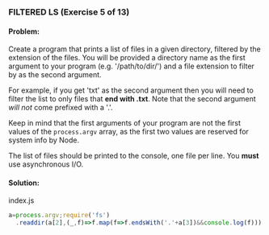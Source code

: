 ### FILTERED LS (Exercise 5 of 13)
#### Problem:
Create a program that prints a list of files in a given directory, filtered by the extension of the files. You will be provided a directory name as the first argument to your program (e.g. '/path/to/dir/') and a file extension to filter by as the second argument.

For example, if you get 'txt' as the second argument then you will need to filter the list to only files that **end with .txt**. Note that the second argument _will not_ come prefixed with a '.'.

Keep in mind that the first arguments of your program are not the first values of the `process.argv` array, as the first two values are reserved for system info by Node.

The list of files should be printed to the console, one file per line. You **must** use asynchronous I/O.

#### Solution:
index.js
```js
a=process.argv;require('fs')
  .readdir(a[2],(_,f)=>f.map(f=>f.endsWith('.'+a[3])&&console.log(f)))
```
